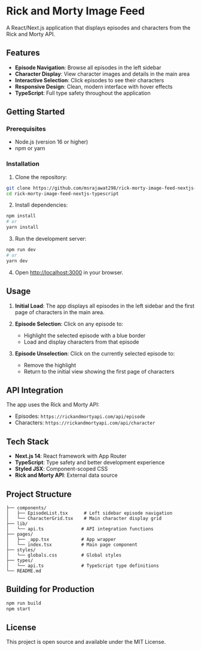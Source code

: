 # Rick and Morty Image Feed

A React/Next.js application that displays episodes and characters from the Rick and Morty API.

## Features

- **Episode Navigation**: Browse all episodes in the left sidebar
- **Character Display**: View character images and details in the main area
- **Interactive Selection**: Click episodes to see their characters
- **Responsive Design**: Clean, modern interface with hover effects
- **TypeScript**: Full type safety throughout the application

## Getting Started

### Prerequisites

- Node.js (version 16 or higher)
- npm or yarn

### Installation

1. Clone the repository:
```bash
git clone https://github.com/msrajawat298/rick-morty-image-feed-nextjs-typescript.git
cd rick-morty-image-feed-nextjs-typescript
```

2. Install dependencies:
```bash
npm install
# or
yarn install
```

3. Run the development server:
```bash
npm run dev
# or
yarn dev
```

4. Open [http://localhost:3000](http://localhost:3000) in your browser.

## Usage

1. **Initial Load**: The app displays all episodes in the left sidebar and the first page of characters in the main area.

2. **Episode Selection**: Click on any episode to:
   - Highlight the selected episode with a blue border
   - Load and display characters from that episode

3. **Episode Unselection**: Click on the currently selected episode to:
   - Remove the highlight
   - Return to the initial view showing the first page of characters

## API Integration

The app uses the Rick and Morty API:
- Episodes: `https://rickandmortyapi.com/api/episode`
- Characters: `https://rickandmortyapi.com/api/character`

## Tech Stack

- **Next.js 14**: React framework with App Router
- **TypeScript**: Type safety and better development experience
- **Styled JSX**: Component-scoped CSS
- **Rick and Morty API**: External data source

## Project Structure

```
├── components/
│   ├── EpisodeList.tsx      # Left sidebar episode navigation
│   └── CharacterGrid.tsx    # Main character display grid
├── lib/
│   └── api.ts              # API integration functions
├── pages/
│   ├── _app.tsx            # App wrapper
│   └── index.tsx           # Main page component
├── styles/
│   └── globals.css         # Global styles
├── types/
│   └── api.ts              # TypeScript type definitions
└── README.md
```

## Building for Production

```bash
npm run build
npm start
```

## License

This project is open source and available under the MIT License.
